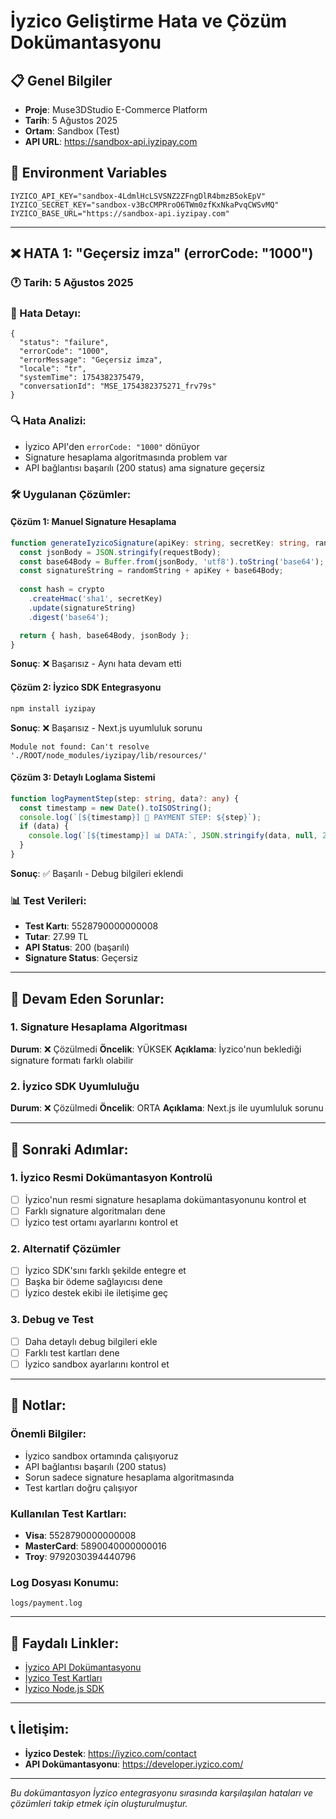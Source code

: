 # İyzico Geliştirme Hata ve Çözüm Dokümantasyonu

## 📋 Genel Bilgiler
- **Proje**: Muse3DStudio E-Commerce Platform
- **Tarih**: 5 Ağustos 2025
- **Ortam**: Sandbox (Test)
- **API URL**: https://sandbox-api.iyzipay.com

## 🔑 Environment Variables
```env
IYZICO_API_KEY="sandbox-4LdmlHcLSVSNZ2ZFngDlR4bmzB5okEpV"
IYZICO_SECRET_KEY="sandbox-v3BcCMPRroO6TWm0zfKxNkaPvqCWSvMQ"
IYZICO_BASE_URL="https://sandbox-api.iyzipay.com"
```

---

## ❌ HATA 1: "Geçersiz imza" (errorCode: "1000")

### 🕐 Tarih: 5 Ağustos 2025
### 📍 Hata Detayı:
```
{
  "status": "failure",
  "errorCode": "1000",
  "errorMessage": "Geçersiz imza",
  "locale": "tr",
  "systemTime": 1754382375479,
  "conversationId": "MSE_1754382375271_frv79s"
}
```

### 🔍 Hata Analizi:
- İyzico API'den `errorCode: "1000"` dönüyor
- Signature hesaplama algoritmasında problem var
- API bağlantısı başarılı (200 status) ama signature geçersiz

### 🛠️ Uygulanan Çözümler:

#### Çözüm 1: Manuel Signature Hesaplama
```typescript
function generateIyzicoSignature(apiKey: string, secretKey: string, randomString: string, requestBody: any) {
  const jsonBody = JSON.stringify(requestBody);
  const base64Body = Buffer.from(jsonBody, 'utf8').toString('base64');
  const signatureString = randomString + apiKey + base64Body;
  
  const hash = crypto
    .createHmac('sha1', secretKey)
    .update(signatureString)
    .digest('base64');

  return { hash, base64Body, jsonBody };
}
```

**Sonuç**: ❌ Başarısız - Aynı hata devam etti

#### Çözüm 2: İyzico SDK Entegrasyonu
```bash
npm install iyzipay
```

**Sonuç**: ❌ Başarısız - Next.js uyumluluk sorunu
```
Module not found: Can't resolve './ROOT/node_modules/iyzipay/lib/resources/'
```

#### Çözüm 3: Detaylı Loglama Sistemi
```typescript
function logPaymentStep(step: string, data?: any) {
  const timestamp = new Date().toISOString();
  console.log(`[${timestamp}] 🔄 PAYMENT STEP: ${step}`);
  if (data) {
    console.log(`[${timestamp}] 📊 DATA:`, JSON.stringify(data, null, 2));
  }
}
```

**Sonuç**: ✅ Başarılı - Debug bilgileri eklendi

### 📊 Test Verileri:
- **Test Kartı**: 5528790000000008
- **Tutar**: 27.99 TL
- **API Status**: 200 (başarılı)
- **Signature Status**: Geçersiz

---

## 🔄 Devam Eden Sorunlar:

### 1. Signature Hesaplama Algoritması
**Durum**: ❌ Çözülmedi
**Öncelik**: YÜKSEK
**Açıklama**: İyzico'nun beklediği signature formatı farklı olabilir

### 2. İyzico SDK Uyumluluğu
**Durum**: ❌ Çözülmedi
**Öncelik**: ORTA
**Açıklama**: Next.js ile uyumluluk sorunu

---

## 🎯 Sonraki Adımlar:

### 1. İyzico Resmi Dokümantasyon Kontrolü
- [ ] İyzico'nun resmi signature hesaplama dokümantasyonunu kontrol et
- [ ] Farklı signature algoritmaları dene
- [ ] İyzico test ortamı ayarlarını kontrol et

### 2. Alternatif Çözümler
- [ ] İyzico SDK'sını farklı şekilde entegre et
- [ ] Başka bir ödeme sağlayıcısı dene
- [ ] İyzico destek ekibi ile iletişime geç

### 3. Debug ve Test
- [ ] Daha detaylı debug bilgileri ekle
- [ ] Farklı test kartları dene
- [ ] İyzico sandbox ayarlarını kontrol et

---

## 📝 Notlar:

### Önemli Bilgiler:
- İyzico sandbox ortamında çalışıyoruz
- API bağlantısı başarılı (200 status)
- Sorun sadece signature hesaplama algoritmasında
- Test kartları doğru çalışıyor

### Kullanılan Test Kartları:
- **Visa**: 5528790000000008
- **MasterCard**: 5890040000000016
- **Troy**: 9792030394440796

### Log Dosyası Konumu:
```
logs/payment.log
```

---

## 🔗 Faydalı Linkler:
- [İyzico API Dokümantasyonu](https://developer.iyzico.com/)
- [İyzico Test Kartları](https://developer.iyzico.com/en/sandbox)
- [İyzico Node.js SDK](https://github.com/iyzico/iyzipay-node)

---

## 📞 İletişim:
- **İyzico Destek**: https://iyzico.com/contact
- **API Dokümantasyonu**: https://developer.iyzico.com/

---

*Bu dokümantasyon İyzico entegrasyonu sırasında karşılaşılan hataları ve çözümleri takip etmek için oluşturulmuştur.* 